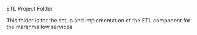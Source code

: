 ETL Project Folder

This folder is for the setup and implementation of the ETL component for the marshmallow services.

